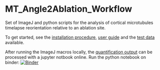 # MT_Angle2Ablation_Workflow
Set of ImageJ and python scripts for the analysis of cortical microtubules timelapse reorientation relative to an ablation site.

To get started, see the [installation procedure](https://github.com/VergerLab/MT_Angle2Ablation_Workflow/blob/master/Installation_procedure.md), [user guide](https://github.com/VergerLab/MT_Angle2Ablation_Workflow/blob/master/Userguide.pdf) and the [test data](https://github.com/VergerLab/MT_Angle2Ablation_Workflow/tree/master/TestData) available.

After running the ImageJ macros locally, the [quantification output](https://github.com/VergerLab/MT_Angle2Ablation_Workflow/blob/master/TestData/All_CMT_Data_Angle2Ablation.txt) can be processed with a jupyter notbook online.
Run the python notebook on binder: 
[![Binder](https://mybinder.org/badge_logo.svg)](https://mybinder.org/v2/gh/VergerLab/MT_Angle2Ablation_Workflow/master)
